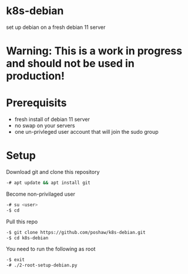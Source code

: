 k8s-debian
============
set up debian on a fresh debian 11 server

# Warning: This is a work in progress and should not be used in production!

# Prerequisits
* fresh install of debian 11 server
* no swap on your servers
* one un-privleged user account that will join the sudo group

# Setup
Download git and clone this repository
```bash
-# apt update && apt install git
```

Become non-privilaged user
```bash
-# su <user>
-$ cd
```

Pull this repo
```bash
-$ git clone https://github.com/poshaw/k8s-debian.git
-$ cd k8s-debian
```

You need to run the following as root
```bash
-$ exit
-# ./2-root-setup-debian.py
```
